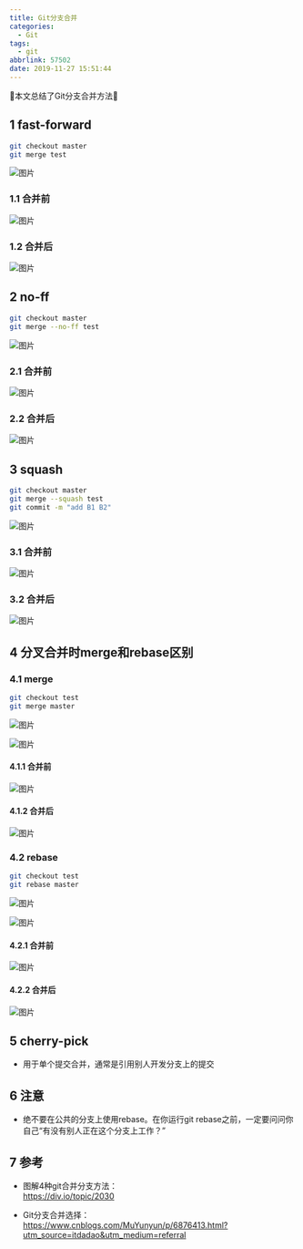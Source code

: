 ```yaml
---
title: Git分支合并
categories:
  - Git
tags:
  - git
abbrlink: 57502
date: 2019-11-27 15:51:44
---
```


:star2:本文总结了Git分支合并方法:star2:

<!-- more -->

## 1 fast-forward

```bash
git checkout master
git merge test
```

![图片](/images/git001.gif)

### 1.1 合并前

![图片](/images/2019-11-27_170740.png)

### 1.2 合并后

![图片](/images/2019-11-27_170832.png)

## 2 no-ff

```bash
git checkout master
git merge --no-ff test
```

![图片](/images/git002.gif)

### 2.1 合并前

![图片](/images/2019-11-27_171419.png)

### 2.2 合并后

![图片](/images/2019-11-27_171626.png)

## 3 squash

```bash
git checkout master
git merge --squash test
git commit -m "add B1 B2"
```

![图片](/images/git003.gif)

### 3.1 合并前

![图片](/images/2019-11-27_181633.png)

### 3.2 合并后

![图片](/images/2019-11-27_181730.png)

## 4 分叉合并时merge和rebase区别

### 4.1 merge

```bash
git checkout test
git merge master
```

![图片](/images/2019-11-27_183326.png)

![图片](/images/2019-11-27_183423.png)

#### 4.1.1 合并前

![图片](/images/2019-11-27_184239.png)

#### 4.1.2 合并后

![图片](/images/2019-11-27_184416.png)

### 4.2 rebase

```bash
git checkout test
git rebase master
```

![图片](/images/2019-11-27_185410.png)

![图片](/images/2019-11-27_185454.png)

#### 4.2.1 合并前

![图片](/images/2019-11-27_185535.png)

#### 4.2.2 合并后

![图片](/images/2019-11-27_185649.png)

## 5 cherry-pick

- 用于单个提交合并，通常是引用别人开发分支上的提交

## 6 注意

- 绝不要在公共的分支上使用rebase。在你运行git rebase之前，一定要问问你自己“有没有别人正在这个分支上工作？”

## 7 参考

- 图解4种git合并分支方法：  
<https://div.io/topic/2030>

- Git分支合并选择：  
<https://www.cnblogs.com/MuYunyun/p/6876413.html?utm_source=itdadao&utm_medium=referral>  
